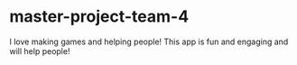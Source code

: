 # master-project-team-4

I love making games and helping people! This app is fun and engaging and will help people!

